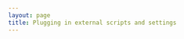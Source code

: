 ```yaml
---
layout: page
title: Plugging in external scripts and settings
---
```


<!--
 To plug in your scripts and settings If using the EpiViz hosted on the UMD server, then you need to specify the two newly created charts as external scripts. To do that, create two Gist sources for each of them
Example
my-track.js: https://gist.github.com/florin-chelaru/11017610#file-my-track-js
my-track-type.js: https://gist.github.com/florin-chelaru/11017650#file-my-track-type-js
Also create a Gist copy of the epiviz default settings, located at http://epiviz-dev.cbcb.umd.edu/v2/ui/src/epiviz/default-settings.js, and add your chart type to the list of chart types as described above: https://gist.github.com/florin-chelaru/11017763#file-my-epiviz-settings-js
-	Get the raw address for each of these three files:
-	Click on “View Raw” in the Gist page
-	Replace “gist.githubusercontent” in the address bar with “rawgit”:
-	http://rawgit.com/florin-chelaru/11017763/raw/029170a67f62bbd8a98dc38761a9cf363476fc40/my-epiviz-settings.js
-	http://rawgit.com/florin-chelaru/11017650/raw/93c16c0af3f3246c348c217d738f625c72de66b9/my-track-type.js
http://rawgit.com/florin-chelaru/11017610/raw/bbf488cebe8d0b35e23c993b8cd8a851430dd6dc/my-track.js
5.	Now you can use the visualization in epiviz:
http://epiviz-dev.cbcb.umd.edu/v2/ui/?settings=http://rawgit.com/florin-chelaru/11017763/raw/029170a67f62bbd8a98dc38761a9cf363476fc40/my-epiviz-settings.js&script[]=http://rawgit.com/florin-chelaru/11017650/raw/93c16c0af3f3246c348c217d738f625c72de66b9/my-track-type.js&script[]=http://rawgit.com/florin-chelaru/11017610/raw/bbf488cebe8d0b35e23c993b8cd8a851430dd6dc/my-track.js&ws=&seqName=chr11&start=101233272&end=104816452&



-->